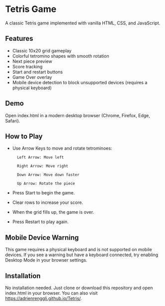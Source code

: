 # Tetris Game

A classic Tetris game implemented with vanilla HTML, CSS, and JavaScript.

## Features
- Classic 10x20 grid gameplay
- Colorful tetromino shapes with smooth rotation
- Next piece preview
- Score tracking
- Start and restart buttons
- Game Over overlay
- Mobile device detection to block unsupported devices (requires a physical keyboard)

## Demo
Open index.html in a modern desktop browser (Chrome, Firefox, Edge, Safari).

## How to Play
- Use Arrow Keys to move and rotate tetrominoes:

        Left Arrow: Move left

        Right Arrow: Move right

        Down Arrow: Move down faster

        Up Arrow: Rotate the piece

- Press Start to begin the game.
- Clear rows to increase your score.
- When the grid fills up, the game is over.
- Press Restart to play again.

## Mobile Device Warning
This game requires a physical keyboard and is not supported on mobile devices.
If you see a warning but have a keyboard connected, try enabling Desktop Mode in your browser settings.

## Installation
No installation needed. Just clone or download this repository and open index.html in your browser.
You can also visit https://adrienrenggli.github.io/Tetris/.